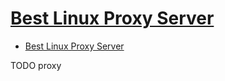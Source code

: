 # [Best Linux Proxy Server](https://itsyndicate.org/blog/best-linux-proxy-server/)

- [Best Linux Proxy Server](#best-linux-proxy-server)

















TODO proxy
